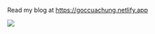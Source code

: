 
Read my blog at https://goccuachung.netlify.app

![](https://komarev.com/ghpvc/?username=chungquantin&color=blueviolet)
 

